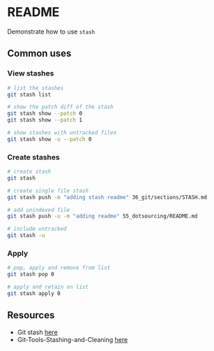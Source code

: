 # README

Demonstrate how to use `stash`

## Common uses

### View stashes

```sh
# list the stashes
git stash list 

# show the patch diff of the stash
git stash show --patch 0
git stash show --patch 1

# show stashes with untracked files
git stash show -u --patch 0   
```

### Create stashes

```sh
# create stash
git stash 

# create single file stash 
git stash push -m "adding stash readme" 36_git/sections/STASH.md

# add unindexed file
git stash push -u -m "adding readme" 55_dotsourcing/README.md

# include untracked
git stash -u 
```

### Apply

```sh
# pop, apply and remove from list
git stash pop 0 

# apply and retain on list
git stash apply 0 
```

## Resources

* Git stash [here](https://www.atlassian.com/git/tutorials/saving-changes/git-stash)  
* Git-Tools-Stashing-and-Cleaning [here](https://git-scm.com/book/en/v2/Git-Tools-Stashing-and-Cleaning)  
